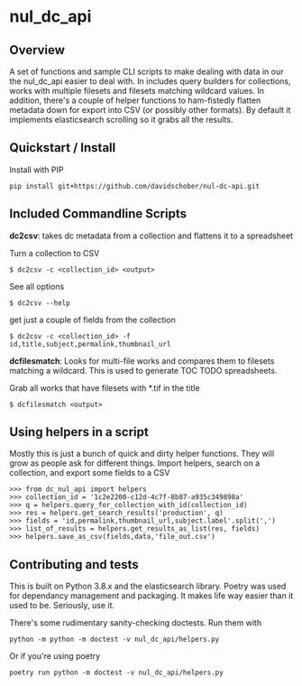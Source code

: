 # nul_dc_api

## Overview
A set of functions and sample CLI scripts to make dealing with data in our the nul_dc_api easier to deal with. In includes query builders for collections, works with multiple filesets and filesets matching wildcard values. In addition, there's a couple of helper functions to ham-fistedly flatten metadata down for export into CSV (or possibly other formats). By default it implements elasticsearch scrolling so it grabs all the results.

## Quickstart / Install
Install with PIP

`pip install git+https://github.com/davidschober/nul-dc-api.git`

## Included Commandline Scripts 

**dc2csv**: takes dc metadata from a collection and flattens it to a spreadsheet


Turn a collection to CSV

`$ dc2csv -c <collection_id> <output>`

See all options

`$ dc2csv --help`

get just a couple of fields from the collection

`$ dc2csv -c <collection_id> -f id,title,subject,permalink,thumbnail_url`

**dcfilesmatch**: Looks for multi-file works and compares them to filesets matching a wildcard. This is used to generate TOC TODO spreadsheets.

Grab all works that have filesets with \*.tif in the title

`$ dcfilesmatch <output>`

## Using helpers in a script

Mostly this is just a bunch of quick and dirty helper functions. They will grow as people ask for different things. Import helpers, search on a collection, and export some fields to a CSV
```
>>> from dc_nul_api import helpers
>>> collection_id = '1c2e2200-c12d-4c7f-8b87-a935c349898a'
>>> q = helpers.query_for_collection_with_id(collection_id)
>>> res = helpers.get_search_results('production', q)
>>> fields = 'id,permalink,thumbnail_url,subject.label'.split(',')
>>> list_of_results = helpers.get_results_as_list(res, fields)
>>> helpers.save_as_csv(fields,data,'file_out.csv')
```

## Contributing and tests
This is built on Python 3.8.x and the elasticsearch library. Poetry was used for dependancy management and packaging. It makes life way easier than it used to be. Seriously, use it. 

There's some rudimentary sanity-checking doctests. Run them with

`python -m python -m doctest -v nul_dc_api/helpers.py`

Or if you're using poetry

`poetry run python -m doctest -v nul_dc_api/helpers.py`
